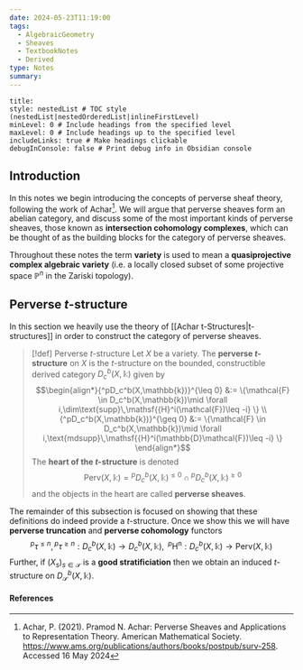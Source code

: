 ```yaml
---
date: 2024-05-23T11:19:00
tags:
  - AlgebraicGeometry
  - Sheaves
  - TextbookNotes
  - Derived
type: Notes
summary:
---
```

```table-of-contents
title: 
style: nestedList # TOC style (nestedList|nestedOrderedList|inlineFirstLevel)
minLevel: 0 # Include headings from the specified level
maxLevel: 0 # Include headings up to the specified level
includeLinks: true # Make headings clickable
debugInConsole: false # Print debug info in Obsidian console
```
## Introduction

In this notes we begin introducing the concepts of perverse sheaf theory, following the work of Achar[^1]. We will argue that perverse sheaves form an abelian category, and discuss some of the most important kinds of perverse sheaves, those known as **intersection cohomology complexes**, which can be thought of as the building blocks for the category of perverse sheaves. 

Throughout these notes the term **variety** is used to mean a **quasiprojective complex algebraic variety** (i.e. a locally closed subset of some projective space $\mathbb{P}^n$ in the Zariski topology).

## Perverse $t$-structure

In this section we heavily use the theory of [[Achar t-Structures|t-structures]] in order to construct the category of perverse sheaves. 

>[!def] Perverse $t$-structure
>Let $X$ be a variety. The **perverse $t$-structure** on $X$ is the $t$-structure on the bounded, constructible derived category $D^b_c(X,\mathbb{k})$ given by
>$$\begin{align*}{^pD_c^b(X,\mathbb{k})}^{\leq 0} &:= \{\mathcal{F} \in D_c^b(X,\mathbb{k})\mid \forall i,\dim\text{supp}\,\mathsf{{H}^i(\mathcal{F})\leq -i} \} \\ {^pD_c^b(X,\mathbb{k})}^{\geq 0} &:=  \{\mathcal{F} \in D_c^b(X,\mathbb{k})\mid \forall i,\text{mdsupp}\,\mathsf{{H}^i(\mathbb{D}\mathcal{F})\leq -i} \} \end{align*}$$
>The **heart of the $t$-structure** is denoted
>$$\text{Perv}(X,\mathbb{k}) = {^pD_c^b(X,\mathbb{k})}^{\leq 0}\cap {^pD_c^b(X,\mathbb{k})}^{\geq 0}$$
>and the objects in the heart are called **perverse sheaves**.

The remainder of this subsection is focused on showing that these definitions do indeed provide a $t$-structure. Once we show this we will have **perverse truncation** and **perverse cohomology** functors
$${^p\tau^{\leq n}},{^p\tau^{\geq n}}:D_c^b(X,\mathbb{k})\to D_c^b(X,\mathbb{k}),\;\;{^p\mathsf{{H}^n}}:D_c^b(X,\mathbb{k})\to \text{Perv}(X,\mathbb{k})$$
Further, if $(X_s)_{s \in \mathscr{S}}$ is a **good stratificiation** then we obtain an induced $t$-structure on $D_\mathscr{S}^b(X,\mathbb{k})$.

#### References

[^1]: Achar, P. (2021). Pramod N. Achar: Perverse Sheaves and Applications to Representation Theory. American Mathematical Society. https://www.ams.org/publications/authors/books/postpub/surv-258. Accessed 16 May 2024
